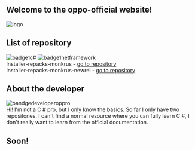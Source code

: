 ## Welcome to the oppo-official website!

![logo](https://i.ibb.co/3fJ1hYm/logo-oppro.jpg)





## List of repository 
![badge1c#](https://raw.githubusercontent.com/oppro-officiall/website-oppro_officiall/eadbdb356415001e8bf2fc5ee949e17c2eeb486a/Images/Language-C%23-brightgreen.svg)
![badge1netframework](https://raw.githubusercontent.com/oppro-officiall/website-oppro_officiall/f8de1f080ca6ff6e091ccfeda22b55bca154cb28/Images/Net%20framework-4.8-blue.svg)  
Installer-repacks-monkrus - [go to repository](https://github.com/oppro-officiall/installer-repacks-monkrus)  
Installer-repacks-monkrus-newrel - [go to repository](https://github.com/oppro-officiall/installer-repacks-monkurs-newrel)



## About the developer
![bandgedeveloperoppro](https://raw.githubusercontent.com/oppro-officiall/website-oppro_officiall/42b15a0848b11e057f0382fc80fb49b264ba4915/Images/Developer-OpPRO-orange.svg)  
Hi! I'm not a C # pro, but I only know the basics. So far I only have two repositories. I can't find a normal resource where you can fully learn C #, I don't really want to learn from the official documentation.



## Soon!
